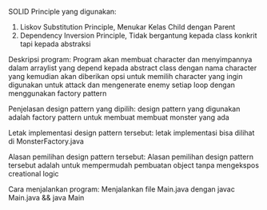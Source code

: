 SOLID Principle yang digunakan:
1. Liskov Substitution Principle, Menukar Kelas Child dengan Parent
2. Dependency Inversion Principle, Tidak bergantung kepada class konkrit tapi kepada abstraksi

Deskripsi program:
Program akan membuat character dan menyimpannya dalam arraylist yang depend kepada abstract class dengan nama character yang kemudian akan diberikan opsi untuk memilih character yang ingin digunakan untuk attack dan mengenerate enemy setiap loop dengan menggunakan factory pattern

Penjelasan design pattern yang dipilih:
design pattern yang digunakan adalah factory pattern untuk membuat membuat monster yang ada

Letak implementasi design pattern tersebut:
letak implementasi bisa dilihat di MonsterFactory.java

Alasan pemilihan design pattern tersebut:
Alasan pemilihan design pattern tersebut adalah untuk mempermudah pembuatan object tanpa mengekspos creational logic

Cara menjalankan program:
Menjalankan file Main.java dengan javac Main.java && java Main

